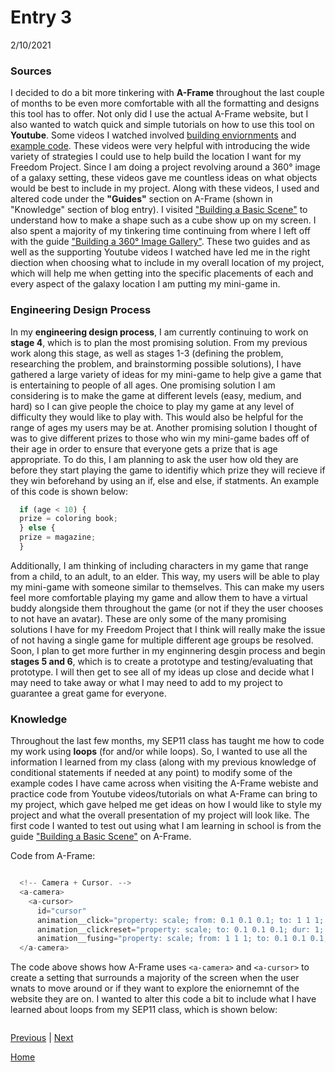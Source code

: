 # Entry 3
2/10/2021

### Sources
I decided to do a bit more tinkering with <b>A-Frame</b> throughout the last couple of months to be even more comfortable with all the formatting and designs this tool has to offer. Not only did I use the actual A-Frame website, but I also wanted to watch quick and simple tutorials on how to use this tool on <b>Youtube</b>. Some videos I watched involved <a href="https://www.youtube.com/watch?v=K_1RdCVuu98">building enviornments</a> and <a href="https://www.youtube.com/watch?v=eTFPMxqod2I">example code</a>. These videos were very helpful with introducing the wide variety of strategies I could use to help build the location I want for my Freedom Project. Since I am doing a project revolving around a 360° image of a galaxy setting, these videos gave me countless ideas on what objects would be best to include in my project. Along with these videos, I used and altered code under the <b>"Guides"</b> section on A-Frame (shown in "Knowledge" section of blog entry). I visited <a href="https://aframe.io/docs/1.2.0/guides/building-a-basic-scene.html">"Building a Basic Scene"</a> to understand how to make a shape such as a cube show up on my screen. I also spent a majority of my tinkering time continuing from where I left off with the guide <a href="https://aframe.io/docs/1.2.0/guides/building-a-360-image-gallery.html">"Building a 360° Image Gallery"</a>. These two guides and as well as the supporting Youtube videos I watched have led me in the right diection when choosing what to include in my overall location of my project, which will help me when getting into the specific placements of each and every aspect of the galaxy location I am putting my mini-game in.

### Engineering Design Process
In my <b>engineering design process</b>, I am currently continuing to work on <b>stage 4</b>, which is to plan the most promising solution. From my previous work along this stage, as well as stages 1-3 (defining the problem, researching the problem, and brainstorming possible solutions), I have gathered a large variety of ideas for my mini-game to help give a game that is entertaining to people of all ages. One promising solution I am considering is to make the game at different levels (easy, medium, and hard) so I can give people the choice to play my game at any level of difficulty they would like to play with. This would also be helpful for the range of ages my users may be at. Another promising solution I thought of was to give different prizes to those who win my mini-game bades off of their age in order to ensure that everyone gets a prize that is age appropriate. To do this, I am planning to ask the user how old they are before they start playing the game to identifiy which prize they will recieve if they win beforehand by using an if, else and else, if statments. An example of this code is shown below:
```javascript
  if (age < 10) {
  prize = coloring book;
  } else {
  prize = magazine;
  }
```
Additionally, I am thinking of including characters in my game that range from a child, to an adult, to an elder. This way, my users will be able to play my mini-game with someone similar to themselves. This can make my users feel more comfortable playing my game and allow them to have a virtual buddy alongside them throughout the game (or not if they the user chooses to not have an avatar). These are only some of the many promising solutions I have for my Freedom Project that I think will really make the issue of not having a single game for multiple different age groups be resolved. Soon, I plan to get more further in my enginnering desgin process and begin <b>stages 5 and 6</b>, which is to create a prototype and testing/evaluating that prototype. I will then get to see all of my ideas up close and decide what I may need to take away or what I may need to add to my project to guarantee a great game for everyone.

### Knowledge
Throughout the last few months, my SEP11 class has taught me how to code my work using <b>loops</b> (for and/or while loops). So, I wanted to use all the information I learned from my class (along with my previous knowledge of conditional statements if needed at any point) to modify some of the example codes I have came across when visiting the A-Frame webiste and practice code from Youtube videos/tutorials on what A-Frame can bring to my project, which gave helped me get ideas on how I would like to style my project and what the overall presentation of my project will look like. The first code I wanted to test out using what I am learning in school is from the guide <a href="https://aframe.io/docs/1.2.0/guides/building-a-basic-scene.html">"Building a Basic Scene"</a> on A-Frame.  

Code from A-Frame:
```javascript

  <!-- Camera + Cursor. -->
  <a-camera>
    <a-cursor>
      id="cursor"
      animation__click="property: scale; from: 0.1 0.1 0.1; to: 1 1 1; easing: easeInCubic; dur: 150; startEvents: click"
      animation__clickreset="property: scale; to: 0.1 0.1 0.1; dur: 1; startEvents: animationcomplete__click"
      animation__fusing="property: scale; from: 1 1 1; to: 0.1 0.1 0.1; easing: easeInCubic; dur: 150; startEvents: fusing"></a-cursor>
  </a-camera>
```

The code above shows how A-Frame uses ```<a-camera>``` and  ```<a-cursor>``` to create a setting that surrounds a majority of the screen when the user wnats to move around or if they want to explore the eniornemnt of the website they are on. I wanted to alter this code a bit to include what I have learned about loops from my SEP11 class, which is shown below:

```javascript

```

[Previous](entry02.md) | [Next](entry04.md)

[Home](../README.md)
